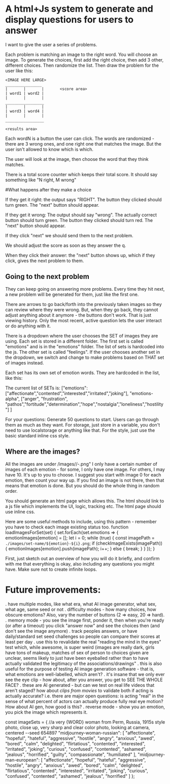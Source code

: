 # A html+Js system to generate and display questions for users to answer

I want to give the user a series of problems.

Each problem is matching an image to the right word. You will choose an image. To generate the choices, first add the right choice, then add 3 other, different choices. Then randomize the list.  Then draw the problem for the user like this:


    <IMAGE HERE LARGE>
    ________________
    |       |       |       <score area>
    | word1 | word2 |
    |       |       |
    _________________
    |       |       |
    | word3 | word4 |
    |       |       |
    _________________

    <results area>
    
Each wordN is a button the user can click. The words are randomized - there are 3 wrong ones, and one right one that matches the image. But the user isn't allowed to know which is which.

The user will look at the image, then choose the word that they think matches. 

There is a total score counter which keeps their total score. It should say something like "N right, M wrong"
 
#What happens after they make a choice

If they get it right: the output says "RIGHT". The button they clicked should turn green. The "next" button should appear.

If they get it wrong: The output should say "wrong".  The actually correct button should turn green. The button they clicked should turn red.  The "next" button should appear.

If they click "next" we should send them to the next problem.
 
We should adjust the score as soon as they answer the q.

When they click their answer: the "next" button shows up, which if they click, gives the next problem to them.  

## Going to the next problem

They can keep going on answering more problems. Every time they hit next, a new problem will be generated for them, just like the first one.

There are arrows to go back/forth into the previously taken images so they can review where they were wrong. But, when they go back, they cannot adjust anything about it anymore - the buttons don't work. That is just viewing history. Only the most recent, active question lets the user interact or do anything with it.

There is a dropdown where the user chooses the SET of images they are using. Each set is stored in a different folder. The first set is called "emotions" and is in the "emotions" folder.  The list of sets is hardcoded into the js. The other set is called "feelings". If the user chooses another set in the dropdown, we switch and change to make problems based on THAT set of images instead.

Each set has its own set of emotion words. They are hardcoded in the list, like this:

The current list of SETs is: ["emotions": ["affectionate","contented","interested","irritated","joking"], "emotions-alpha", ["anger", "frustration", "pathos","fortitude","determination","hope","nostalgia","loneliness","hostility"] ]

For your questions: Generate 50 questions to start.  Users can go through them as much as they want. For storage, just store in a variable, you don't need to use localstorage or anything like that. For the style, just use the basic standard inline css style.

## Where are the images?

All the images are under /images/<SETNAME>/<emotion name>-<N>.png" I only have a certain number of images of each emotion - for some, I only have one image. For others, I may have 10. It's up to you to choose. I suggest you start with image 0 for each emotion, then count your way up. If you find an image is not there, then that means that emotion is done. But you should do the whole thing in random order.

You should generate an html page which allows this.  The html should link to a js file which implements the UI, logic, tracking etc. The html page should use inline css.

Here are some useful methods to include, using this pattern - remember you have to check each image existing status too.
    function loadImagesForSet(set) {
        set.forEach(set.emotions => {
            emotionImages[emotion] = [];
            let i = 0;
            while (true) {
                const imagePath = `./images/set-name/${emotion}-${i}.png`;
                if (checkImageExists(imagePath)) {
                    emotionImages[emotion].push(imagePath);
                    i++;
                } else {
                    break;
                }
            }
        });
    }


First, just sketch out an overview of how you will do it briefly, and confirm with me that everything is okay, also including any questions you might have. Make sure not to create infinite loops.

# Future improvements:

 . have multiple modes, like what era, what AI image generator, what sex, what age, same seed or not
 . difficulty modes - how many choices, how obscure emotions?  Also, vary the number of buttons (2 => easy, 20 => hard).
 . memory mode - you see the image first, ponder it, then when you're ready (or after a timeout) you click "answer now" and see the choices then (and don't see the image anymore)
 . track peoples answers, or have daily/standard set seed challenges so people can compare their scores at least per day
 . use this to revalidate the real "reading the mind in the eyes" test which, while awesome, is super weird (images are really dark, girls have tons of makeup, matches of sex of person to choices given are unclear, seems likely to just have been eyeballed rather than to have actually validated the legitimacy of the associations/drawings"
 . this is also useful for the purpose of testing AI image generation software - that is, what emotions are well-labelled, which aren't?
 . it's insane that we only ever see the eye clip - how about, after you answer, you get to SEE THE WHOLE FACE?
 . these are AI generated - but can we test on real life videos that aren't staged? how about *clips from movies* to validate both if acting is actually accurate?  i.e. there are major open questions: is acting "real" in the sense of what percent of actors can actually produce fully real eye motion? How about AI gen, how good is this? 
 . reverse mode - show you an emotion, you pick the image which represents it.
 
 
 const imageSets = {
  //a very {WORD} woman from Perm, Russia, 1915s style photo, close up, very sharp and clear color photo, looking at camera, centered --seed 654897
  "midjourney-woman-russian": [
    "affectionate",
    "hopeful",
    "hateful",
    "aggressive",
    "hostile",
    "angry",
    "anxious",
    "awed",
    "bored",
    "calm",
    "delighted",
    "flirtatious",
    "contented",
    "interested",
    "irritated",
    "joking",
    "curious",
    "confused",
    "contented",
    "ashamed",
    "jealous",
    "horrified",
    "guilty",
    "compassionate",
    "humiliated"
  ],
  "midjourney-man-european": [
    "affectionate",
    "hopeful",
    "hateful",
    "aggressive",
    "hostile",
    "angry",
    "anxious",
    "awed",
    "bored",
    "calm",
    "delighted",
    "flirtatious",
    "contented",
    "interested",
    "irritated",
    "joking",
    "curious",
    "confused",
    "contented",
    "ashamed",
    "jealous",
    "horrified"
  ]
};